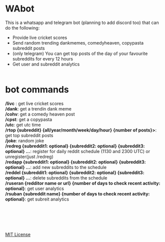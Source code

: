 # WAbot
This is a whatsapp and telegram bot (planning to add discord too) that can do the following:
* Provide live cricket scores
* Send random trending dankmemes, comedyheaven, copypasta subreddit posts
* (only telegram) You can get top posts of the day of your favourite subreddits for every 12 hours
* Get user and subreddit analytics<br /><br />

# bot commands

**/livc** : get live cricket scores<br />
**/dank**: get a trendin dank meme<br />
**/cohv**: get a comedy heaven post<br />
**/cpst**: get a copypasta<br />
**/utc**: get utc time<br />
**/rtop {subreddit} {all/year/month/week/day/hour} {number of posts}>**: get top subreddit posts<br />
**/joke**: random joke<br />
**/redreg {subreddit1: optional} {subreddit2: optional} {subreddit3: optional} ...**: register for daily reddit schedule (1130 and 2300 UTC) or unregister(just /redreg)<br />
**/redapp {subreddit1: optional} {subreddit2: optional} {subreddit3: optional} ...**: add new subreddits to the schedule<br />
**/reddel {subreddit1: optional} {subreddit2: optional} {subreddit3: optional} ...**: delete subreddits from the schedule<br />
**/ruseran {redditor name or url} {number of days to check recent activity: optional}**: get user analytics<br />
**/rsuban {subreddit name} {number of days to check recent activity: optional}**: get subreit analytics<br/>


<br />
<br /><br /><br />


[MIT License](../blob/master/LICENSE)
 
